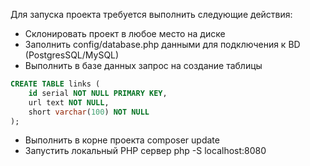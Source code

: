 Для запуска проекта требуется выполнить следующие действия:

* Склонировать проект в любое место на диске
* Заполнить config/database.php данными для подключения к BD (PostgresSQL/MySQL)
* Выполнить в базе данных запрос на создание таблицы

``` sql
CREATE TABLE links (
	id serial NOT NULL PRIMARY KEY,
	url text NOT NULL,
	short varchar(100) NOT NULL   
);
```

* Выполнить в корне проекта composer update
* Запустить локальный PHP сервер php -S localhost:8080

